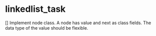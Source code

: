 # linkedlist_task

[] Implement node class.
A node has value and next as class fields. The data type of the value should be flexible.
